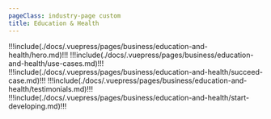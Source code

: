 ```yaml
---
pageClass: industry-page custom
title: Education & Health
---
```


!!!include(./docs/.vuepress/pages/business/education-and-health/hero.md)!!!
!!!include(./docs/.vuepress/pages/business/education-and-health/use-cases.md)!!!
!!!include(./docs/.vuepress/pages/business/education-and-health/succeed-case.md)!!!
!!!include(./docs/.vuepress/pages/business/education-and-health/testimonials.md)!!!
!!!include(./docs/.vuepress/pages/business/education-and-health/start-developing.md)!!!

<script>
import VueSlickCarousel from 'vue-slick-carousel';
import 'vue-slick-carousel/dist/vue-slick-carousel.css';
import 'vue-slick-carousel/dist/vue-slick-carousel-theme.css';
import useCasesTab from "../.vuepress/mixins/useCasesTab.js";

export default {
  components: {
    VueSlickCarousel
  },
  data() {
    return {
      options: {
        dots: true,
        arrows: true,
        dotsClass: 'testimonials__dots',
        infinite: false,
        speed: 500,
        slidesToShow: 1,
      },
      borderedLink: false,
      accentLink: {
        text: 'Start developing',
        link: '/examples'
      },
      tabs: [
        'Recurring Payments',
        'Bill Payments'
      ],
      activeTabName: '',
    }
  },
  mixins: [useCasesTab],
}
</script>
